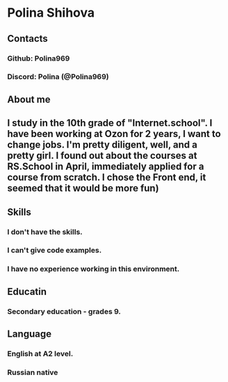 # Polina Shihova
## Contacts
### Github: Polina969
### Discord: Polina (@Polina969) 
## About me
## I study in the 10th grade of "Internet.school". I have been working at Ozon for 2 years, I want to change jobs. I'm pretty diligent, well, and a pretty girl. I found out about the courses at RS.School in April, immediately applied for a course from scratch. I chose the Front end, it seemed that it would be more fun)
## Skills
### I don't have the skills.
### I can't give code examples.
### I have no experience working in this environment.
## Educatin
### Secondary education - grades 9.
## Language
### English at A2 level.
### Russian native
